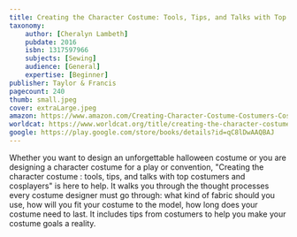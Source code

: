 ```yaml
---
title: Creating the Character Costume: Tools, Tips, and Talks with Top Costumers and Cosplayers
taxonomy:
	author: [Cheralyn Lambeth]
	pubdate: 2016
	isbn: 1317597966
	subjects: [Sewing]
	audience: [General]
	expertise: [Beginner]
publisher: Taylor & Francis
pagecount: 240
thumb: small.jpeg
cover: extraLarge.jpeg
amazon: https://www.amazon.com/Creating-Character-Costume-Costumers-Cosplayers/dp/1138472921/ref=sr_1_1?keywords=Creating+the+character+costume+%3A+tools%2C+tips%2C+and+talks+with+top+costumers+and+cosplayers&qid=1570650158&sr=8-1
worldcat: https://www.worldcat.org/title/creating-the-character-costume-tools-tips-and-talks-with-top-costumers-and-cosplayers/oclc/1019620569&referer=brief_results
google: https://play.google.com/store/books/details?id=qC8lDwAAQBAJ
---
```

Whether you want to design an  unforgettable halloween costume or you are designing a character costume for a play or convention, "Creating the character costume : tools, tips, and talks with top costumers and cosplayers" is here to help.  It walks you through the thought processes every costume designer must go through: what kind of fabric should you use, how will you fit your costume to the model, how long does your costume need to last.  It includes tips from costumers to help you make your costume goals a reality.
